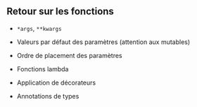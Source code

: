 ## Retour sur les fonctions

* `*args`, `**kwargs`
* Valeurs par défaut des paramètres (attention aux mutables)
* Ordre de placement des paramètres

* Fonctions lambda
* Application de décorateurs
* Annotations de types
